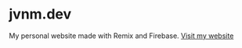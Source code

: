 # jvnm.dev
My personal website made with Remix and Firebase.
<a href="https://jvnm.dev">Visit my website</a>

